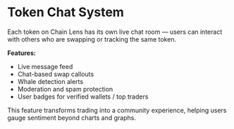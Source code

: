# Token Chat System

Each token on Chain Lens has its own live chat room — users can interact with others who are swapping or tracking the same token.

**Features:**
- Live message feed
- Chat-based swap callouts
- Whale detection alerts
- Moderation and spam protection
- User badges for verified wallets / top traders

This feature transforms trading into a community experience, helping users gauge sentiment beyond charts and graphs.

